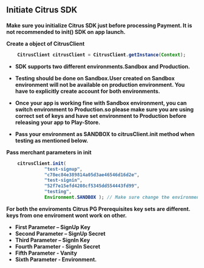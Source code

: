 <h2><b>Initiate Citrus SDK</b></h2>

<h4><b>Make sure you initialize Citrus SDK just before processing Payment. It is not recommended to init() SDK on app launch.

<b>Create a object of CitrusClient</b>
```java
    CitrusClient citrusClient = CitrusClient.getInstance(Context);
```
* SDK supports two different environments.<b>Sandbox</b> and <b>Production</b>.
* Testing should be done on Sandbox.User created on Sandbox environment will not be available on production environment. You have to explicitly create account for both environments.
* Once your app is working fine with Sandbox environment, you can switch environment to Production.so please make sure you are using correct set of keys and have set environment to Production before releasing your app to Play-Store. 

* Pass your environment as <b>SANDBOX</b> to citrusClient.init method when testing as mentioned below.

<b>Pass merchant parameters in init</b>
```java
    citrusClient.init(
              "test-signup", 
              "c78ec84e389814a05d3ae46546d16d2e", 
              "test-signin", 
              "52f7e15efd4208cf5345dd554443fd99", 
              "testing", 
              Environment.SANDBOX ); // Make sure change the environment to PRODUCTION while going live.
```
  For both the enviroments Citrus PG Prerequisites key sets are different. keys from one enviroment wont work on other.
  <ul>
  <li> First Parameter –  SignUp Key </li>
  <li>Second Parameter –  SignUp Secret</li>
  <li>Third Parameter  –  SignIn Key</li>
  <li>Fourth Parameter -  SignIn Secret</li>
  <li>Fifth Parameter  -  Vanity</li>
  <li>Sixth Parameter  -  Environment.</li>
  </ul>
